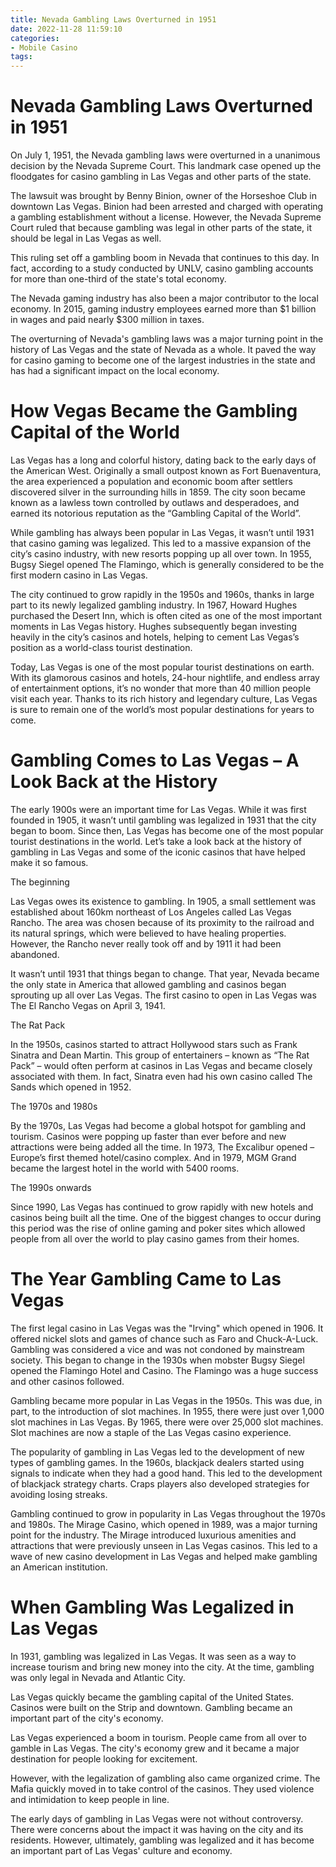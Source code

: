 ```yaml
---
title: Nevada Gambling Laws Overturned in 1951
date: 2022-11-28 11:59:10
categories:
- Mobile Casino
tags:
---
```



#  Nevada Gambling Laws Overturned in 1951

On July 1, 1951, the Nevada gambling laws were overturned in a unanimous decision by the Nevada Supreme Court. This landmark case opened up the floodgates for casino gambling in Las Vegas and other parts of the state.

The lawsuit was brought by Benny Binion, owner of the Horseshoe Club in downtown Las Vegas. Binion had been arrested and charged with operating a gambling establishment without a license. However, the Nevada Supreme Court ruled that because gambling was legal in other parts of the state, it should be legal in Las Vegas as well.

This ruling set off a gambling boom in Nevada that continues to this day. In fact, according to a study conducted by UNLV, casino gambling accounts for more than one-third of the state's total economy.

The Nevada gaming industry has also been a major contributor to the local economy. In 2015, gaming industry employees earned more than $1 billion in wages and paid nearly $300 million in taxes.

The overturning of Nevada's gambling laws was a major turning point in the history of Las Vegas and the state of Nevada as a whole. It paved the way for casino gaming to become one of the largest industries in the state and has had a significant impact on the local economy.

#  How Vegas Became the Gambling Capital of the World

Las Vegas has a long and colorful history, dating back to the early days of the American West. Originally a small outpost known as Fort Buenaventura, the area experienced a population and economic boom after settlers discovered silver in the surrounding hills in 1859. The city soon became known as a lawless town controlled by outlaws and desperadoes, and earned its notorious reputation as the “Gambling Capital of the World”.

While gambling has always been popular in Las Vegas, it wasn’t until 1931 that casino gaming was legalized. This led to a massive expansion of the city’s casino industry, with new resorts popping up all over town. In 1955, Bugsy Siegel opened The Flamingo, which is generally considered to be the first modern casino in Las Vegas.

The city continued to grow rapidly in the 1950s and 1960s, thanks in large part to its newly legalized gambling industry. In 1967, Howard Hughes purchased the Desert Inn, which is often cited as one of the most important moments in Las Vegas history. Hughes subsequently began investing heavily in the city’s casinos and hotels, helping to cement Las Vegas’s position as a world-class tourist destination.

Today, Las Vegas is one of the most popular tourist destinations on earth. With its glamorous casinos and hotels, 24-hour nightlife, and endless array of entertainment options, it’s no wonder that more than 40 million people visit each year. Thanks to its rich history and legendary culture, Las Vegas is sure to remain one of the world’s most popular destinations for years to come.

#  Gambling Comes to Las Vegas – A Look Back at the History

The early 1900s were an important time for Las Vegas. While it was first founded in 1905, it wasn’t until gambling was legalized in 1931 that the city began to boom. Since then, Las Vegas has become one of the most popular tourist destinations in the world. Let’s take a look back at the history of gambling in Las Vegas and some of the iconic casinos that have helped make it so famous.

The beginning

Las Vegas owes its existence to gambling. In 1905, a small settlement was established about 160km northeast of Los Angeles called Las Vegas Rancho. The area was chosen because of its proximity to the railroad and its natural springs, which were believed to have healing properties. However, the Rancho never really took off and by 1911 it had been abandoned.

It wasn’t until 1931 that things began to change. That year, Nevada became the only state in America that allowed gambling and casinos began sprouting up all over Las Vegas. The first casino to open in Las Vegas was The El Rancho Vegas on April 3, 1941.

The Rat Pack

In the 1950s, casinos started to attract Hollywood stars such as Frank Sinatra and Dean Martin. This group of entertainers – known as “The Rat Pack” – would often perform at casinos in Las Vegas and became closely associated with them. In fact, Sinatra even had his own casino called The Sands which opened in 1952.

The 1970s and 1980s

By the 1970s, Las Vegas had become a global hotspot for gambling and tourism. Casinos were popping up faster than ever before and new attractions were being added all the time. In 1973, The Excalibur opened – Europe’s first themed hotel/casino complex. And in 1979, MGM Grand became the largest hotel in the world with 5400 rooms.

The 1990s onwards

Since 1990, Las Vegas has continued to grow rapidly with new hotels and casinos being built all the time. One of the biggest changes to occur during this period was the rise of online gaming and poker sites which allowed people from all over the world to play casino games from their homes.

#  The Year Gambling Came to Las Vegas

The first legal casino in Las Vegas was the "Irving" which opened in 1906. It offered nickel slots and games of chance such as Faro and Chuck-A-Luck. Gambling was considered a vice and was not condoned by mainstream society. This began to change in the 1930s when mobster Bugsy Siegel opened the Flamingo Hotel and Casino. The Flamingo was a huge success and other casinos followed.

Gambling became more popular in Las Vegas in the 1950s. This was due, in part, to the introduction of slot machines. In 1955, there were just over 1,000 slot machines in Las Vegas. By 1965, there were over 25,000 slot machines. Slot machines are now a staple of the Las Vegas casino experience.

The popularity of gambling in Las Vegas led to the development of new types of gambling games. In the 1960s, blackjack dealers started using signals to indicate when they had a good hand. This led to the development of blackjack strategy charts. Craps players also developed strategies for avoiding losing streaks.

Gambling continued to grow in popularity in Las Vegas throughout the 1970s and 1980s. The Mirage Casino, which opened in 1989, was a major turning point for the industry. The Mirage introduced luxurious amenities and attractions that were previously unseen in Las Vegas casinos. This led to a wave of new casino development in Las Vegas and helped make gambling an American institution.

#  When Gambling Was Legalized in Las Vegas

In 1931, gambling was legalized in Las Vegas. It was seen as a way to increase tourism and bring new money into the city. At the time, gambling was only legal in Nevada and Atlantic City.

Las Vegas quickly became the gambling capital of the United States. Casinos were built on the Strip and downtown. Gambling became an important part of the city's economy.

Las Vegas experienced a boom in tourism. People came from all over to gamble in Las Vegas. The city's economy grew and it became a major destination for people looking for excitement.

However, with the legalization of gambling also came organized crime. The Mafia quickly moved in to take control of the casinos. They used violence and intimidation to keep people in line.

The early days of gambling in Las Vegas were not without controversy. There were concerns about the impact it was having on the city and its residents. However, ultimately, gambling was legalized and it has become an important part of Las Vegas' culture and economy.